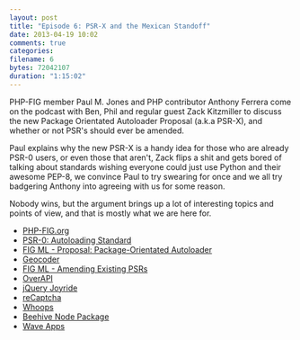 ```yaml
---
layout: post
title: "Episode 6: PSR-X and the Mexican Standoff"
date: 2013-04-19 10:02
comments: true
categories: 
filename: 6
bytes: 72042107
duration: "1:15:02"
---
```


PHP-FIG member Paul M. Jones and PHP contributor Anthony Ferrera come on the podcast with Ben, Phil and regular guest Zack Kitzmiller to discuss the new Package Orientated Autoloader Proposal (a.k.a PSR-X), and whether or not PSR's should ever be amended.

Paul explains why the new PSR-X is a handy idea for those who are already PSR-0 users, or even those that aren't, Zack flips a shit and gets bored of talking about standards wishing everyone could just use Python and their awesome PEP-8, we convince Paul to try swearing for once and we all try badgering Anthony into agreeing with us for some reason.

Nobody wins, but the argument brings up a lot of interesting topics and points of view, and that is mostly what we are here for.

* [PHP-FIG.org](http://www.php-fig.org/)
* [PSR-0: Autoloading Standard](https://github.com/php-fig/fig-standards/blob/master/accepted/PSR-0.md)
* [FIG ML - Proposal: Package-Orientated Autoloader](https://groups.google.com/forum/?fromgroups=#!topic/php-fig/qT7mEy0RIuI)
* [Geocoder](http://geocoder-php.org/)
* [FIG ML - Amending Existing PSRs](https://groups.google.com/forum/?fromgroups#!topic/php-fig/YTWBEuDvlwE)
* [OverAPI](http://overapi.com/)
* [jQuery Joyride](https://github.com/zurb/joyride)
* [reCaptcha](https://github.com/AlekseyKorzun/reCaptcha-PHP-5)
* [Whoops](http://filp.github.io/whoops/)
* [Beehive Node Package](https://npmjs.org/package/bee-hive)
* [Wave Apps](https://www.waveapps.com/)
